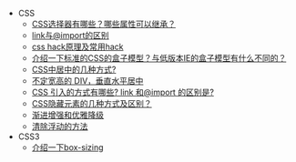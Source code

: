 * CSS
  * [CSS选择器有哪些？哪些属性可以继承？](basic.md)
  * [<span></span>link与@import的区别](link-import.md)
  * [css hack原理及常用hack](css-hack.md)
  * [介绍一下标准的CSS的盒子模型？与低版本IE的盒子模型有什么不同的？](css-1.md)
  * [<span></span>CSS中居中的几种方式?](css-2.md)
  * [<span></span>不定宽高的 DIV，垂直水平居中<span class='new'></span>](css-height.md)
  * [CSS 引入的方式有哪些? link 和@import 的区别是?](css-link.md)
  * [<span></span>CSS隐藏元素的几种方式及区别？](css-hidden.md)
  * [<span></span>渐进增强和优雅降级](css-jjyy.md)
  * [清除浮动的方法](css-clear.md)
* CSS3
  * [介绍一下box-sizing<span class='new'></span>](css-boxs.md)